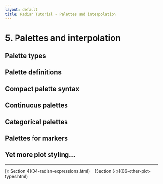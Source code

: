 ```yaml
---
layout: default
title: Radian Tutorial - Palettes and interpolation
---
```


# 5. Palettes and interpolation

## Palette types

## Palette definitions

## Compact palette syntax

## Continuous palettes

## Categorical palettes

## Palettes for markers

## Yet more plot styling...


<hr>
[&laquo; Section 4](04-radian-expressions.html)&nbsp;&nbsp;&nbsp;
[Section 6 &raquo;](06-other-plot-types.html)
